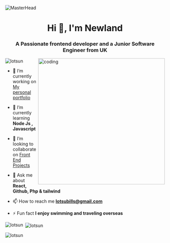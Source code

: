 ![MasterHead](https://camo.githubusercontent.com/ba9f3bd30647e352a3f5e1e45eb45c6ec7bad6155cd16aaedf4a426738da0ca5/68747470733a2f2f696e646f616e616c79746963612e636f6d2f7374617469632f696d616765732f62616e6e6572722e676966)
<h1 align="center">Hi 👋, I'm Newland</h1>
<h3 align="center">A Passionate frontend developer and a Junior Software Engineer from UK</h3>
<img align="right"alt="coding" width="400" src="https://cdn.dribbble.com/users/2131993/screenshots/4948736/thoughtworks-gif_dribbble.gif">


<p align="left"> <img src="https://komarev.com/ghpvc/?username=lotsun&label=Profile%20views&color=0e75b6&style=flat" alt="lotsun" /> </p>

- 🔭 I’m currently working on [My personal portfolio](https://github.com/lotsun/Personal-Portfolio-)

- 🌱 I’m currently learning **Node Js , Javascript**

- 👯 I’m looking to collaborate on [Front End Projects](https://github.com/lotsun/ChatGPT-AI-App-in-JavaScript-OpenAI-Machine-Learning-)

- 💬 Ask me about **React, Github, Php & tailwind**

- 📫 How to reach me **lotsubills@gmail.com**

- ⚡ Fun fact **I enjoy swimming and traveling overseas**





<p><img align="left" src="https://github-readme-stats.vercel.app/api/top-langs?username=lotsun&show_icons=true&locale=en&layout=compact" alt="lotsun" /></p>

<p>&nbsp;<img align="center" src="https://github-readme-stats.vercel.app/api?username=lotsun&show_icons=true&locale=en" alt="lotsun" /></p>

<p><img align="center" src="https://github-readme-streak-stats.herokuapp.com/?user=lotsun&" alt="lotsun" /></p>
